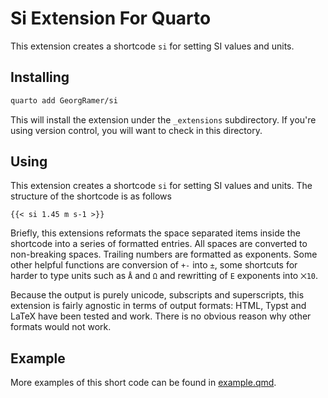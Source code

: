 # Si Extension For Quarto

This extension creates a shortcode `si` for setting SI values and units. 

## Installing


```bash
quarto add GeorgRamer/si
```

This will install the extension under the `_extensions` subdirectory.
If you're using version control, you will want to check in this directory.

## Using



This extension creates a shortcode `si` for setting SI values and units. The structure of the shortcode is as follows 

```{shortcodes=false}
{{< si 1.45 m s-1 >}}
```

Briefly, this extensions reformats the space separated items inside the shortcode into a series of formatted entries. 
All spaces are converted to non-breaking spaces. 
Trailing numbers are formatted as exponents. Some other helpful functions are conversion of `+-` into `±`, some shortcuts for harder to type units such as 
`Å` and `Ω` and rewritting of `E` exponents into `⨉10`. 

Because the output is purely unicode, subscripts and superscripts, this extension is fairly agnostic in terms of output formats: HTML, Typst and LaTeX have been tested and work. 
There is no obvious reason why other formats would not work. 

## Example

More examples of this short code can be found in [example.qmd](example.qmd).

